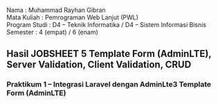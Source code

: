 Nama : Muhammad Rayhan Gibran <br>
Mata Kuliah : Pemrograman Web Lanjut (PWL) <br>
Program Studi : D4 – Teknik Informatika / D4 – Sistem Informasi Bisnis <br>
Semester : 4 (empat) / 6 (enam)  <br>

## Hasil JOBSHEET 5 Template Form (AdminLTE), Server Validation, Client Validation, CRUD

### Praktikum 1 – Integrasi Laravel dengan AdminLte3 Template Form (AdminLTE)







